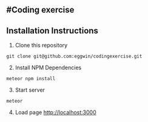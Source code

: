 #Coding exercise
---
## Installation Instructions
1. Clone this repository
```github
git clone git@github.com:eggwin/codingexercise.git
```
2. Install NPM Dependencies
```npm
meteor npm install
```
3. Start server
```meteor
meteor
```
4. Load page [http://localhost:3000](http://localhost:3000) 
